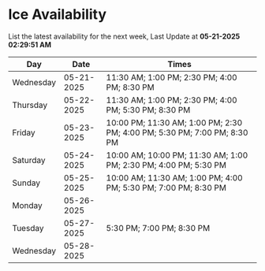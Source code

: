 # Ice Availability

List the latest availability for the next week, Last Update at **05-21-2025 02:29:51 AM**

| Day         | Date        | Times       |
| ----------- | ----------- | ----------- |
|Wednesday|05-21-2025|11:30 AM; 1:00 PM; 2:30 PM; 4:00 PM; 8:30 PM|
|Thursday|05-22-2025|11:30 AM; 1:00 PM; 2:30 PM; 4:00 PM; 5:30 PM; 8:30 PM|
|Friday|05-23-2025|10:00 PM; 11:30 AM; 1:00 PM; 2:30 PM; 4:00 PM; 5:30 PM; 7:00 PM; 8:30 PM|
|Saturday|05-24-2025|10:00 AM; 10:00 PM; 11:30 AM; 1:00 PM; 2:30 PM; 4:00 PM; 5:30 PM|
|Sunday|05-25-2025|10:00 AM; 11:30 AM; 1:00 PM; 4:00 PM; 5:30 PM; 7:00 PM; 8:30 PM|
|Monday|05-26-2025||
|Tuesday|05-27-2025|5:30 PM; 7:00 PM; 8:30 PM|
|Wednesday|05-28-2025||
